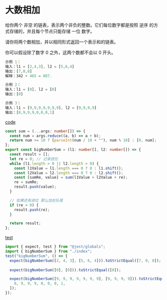 <!--
 * @Date: 2022-03-31 17:38:03
 * @LastEditors: 赵聪
 * @LastEditTime: 2022-03-31 20:16:39
 * @FilePath: /leetCode/大数相加/README.md
-->

# 大数相加

给你两个 非空 的链表，表示两个非负的整数。它们每位数字都是按照 逆序 的方式存储的，并且每个节点只能存储 一位 数字。

请你将两个数相加，并以相同形式返回一个表示和的链表。

你可以假设除了数字 0 之外，这两个数都不会以 0 开头。

```typescript
示例 1：
输入：l1 = [2,4,3], l2 = [5,6,4]
输出：[7,0,8]
解释：342 + 465 = 807.

示例 2：
输入：l1 = [0], l2 = [0]
输出：[0]

示例 3：
输入：l1 = [9,9,9,9,9,9,9], l2 = [9,9,9,9]
输出：[8,9,9,9,0,0,0,1]

```

[code](./index.ts)

```typescript
const sum = (...args: number[]) => {
  const num = args.reduce((a, b) => a + b);
  return num >= 10 ? [parseInt(num / 10 + ""), num % 10] : [0, num];
};
export const bigNumberSum = (l1: number[], l2: number[]) => {
  const result = [];
  let re = 0; // 记录进位
  while (l1.length > 0 || l2.length > 0) {
    const l1Value = l1.length === 0 ? 0 : l1.shift();
    const l2Value = l2.length === 0 ? 0 : l2.shift();
    const [sumRe, value] = sum(l1Value + l2Value + re);
    re = sumRe;
    result.push(value);
  }

  // 如果还有进位 那么加在队尾
  if (re > 0) {
    result.push(re);
  }

  return result;
};
```
[test](./index.test.ts)
```typescript
import { expect, test } from "@jest/globals";
import { bigNumberSum } from "./index";
test("bigNumberSum", () => {
  expect(bigNumberSum([2, 4, 3], [5, 6, 4])).toStrictEqual([7, 0, 8]);
  
  expect(bigNumberSum([0], [0])).toStrictEqual([0]);

  expect(bigNumberSum([9, 9, 9, 9, 9, 9, 9], [9, 9, 9, 9])).toStrictEqual([
    8, 9, 9, 9, 0, 0, 0, 1,
  ]);
});

```